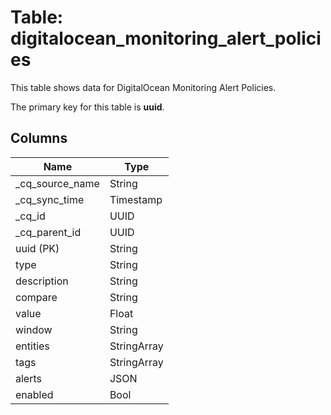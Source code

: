 # Table: digitalocean_monitoring_alert_policies

This table shows data for DigitalOcean Monitoring Alert Policies.

The primary key for this table is **uuid**.

## Columns

| Name          | Type          |
| ------------- | ------------- |
|_cq_source_name|String|
|_cq_sync_time|Timestamp|
|_cq_id|UUID|
|_cq_parent_id|UUID|
|uuid (PK)|String|
|type|String|
|description|String|
|compare|String|
|value|Float|
|window|String|
|entities|StringArray|
|tags|StringArray|
|alerts|JSON|
|enabled|Bool|